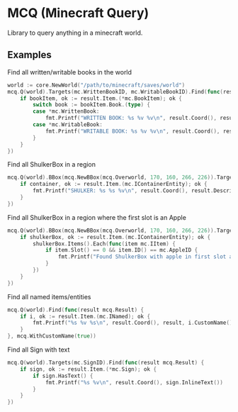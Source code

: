 # MCQ (Minecraft Query)

Library to query anything in a minecraft world.

## Examples

Find all written/writable books in the world
```go
world := core.NewWorld("/path/to/minecraft/saves/world")
mcq.Q(world).Targets(mc.WrittenBookID, mc.WritableBookID).Find(func(result mcq.Result) {
    if bookItem, ok := result.Item.(*mc.BookItem); ok {
        switch book := bookItem.Book.(type) {
        case *mc.WrittenBook:
            fmt.Printf("WRITTEN BOOK: %s %v %v\n", result.Coord(), result.Description, book)
        case *mc.WritableBook:
            fmt.Printf("WRITABLE BOOK: %s %v %v\n", result.Coord(), result.Description, book)
        }
    }
})
```

Find all ShulkerBox in a region
```go
mcq.Q(world).BBox(mcq.NewBBox(mcq.Overworld, 170, 160, 266, 226)).Targets(mc.ShulkerBoxID).Find(func(result mcq.Result) {
    if container, ok := result.Item.(mc.IContainerEntity); ok {
        fmt.Printf("SHULKER: %s %s %v\n", result.Coord(), result.Description, container)
    }
})
```

Find all ShulkerBox in a region where the first slot is an Apple
```go
mcq.Q(world).BBox(mcq.NewBBox(mcq.Overworld, 170, 160, 266, 226)).Targets(mc.ShulkerBoxID).Find(func(result mcq.Result) {
    if shulkerBox, ok := result.Item.(mc.IContainerEntity); ok {
        shulkerBox.Items().Each(func(item mc.IItem) {
            if item.Slot() == 0 && item.ID() == mc.AppleID {
                fmt.Printf("Found ShulkerBox with apple in first slot at %s\n", result.Coord())
            }
        })
    }
})
```

Find all named items/entities
```go
mcq.Q(world).Find(func(result mcq.Result) {
    if i, ok := result.Item.(mc.INamed); ok {
        fmt.Printf("%s %v %s\n", result.Coord(), result, i.CustomName())
    }
}, mcq.WithCustomName(true))
```

Find all Sign with text
```go
mcq.Q(world).Targets(mc.SignID).Find(func(result mcq.Result) {
    if sign, ok := result.Item.(*mc.Sign); ok {
        if sign.HasText() {
            fmt.Printf("%s %v\n", result.Coord(), sign.InlineText())
        }
    }
})
```
